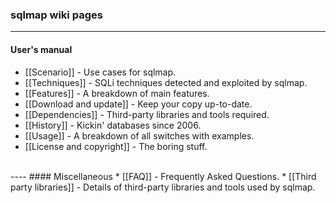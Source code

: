 ### sqlmap wiki pages
----
#### User's manual
* [[Scenario]] - Use cases for sqlmap.
* [[Techniques]] - SQLi techniques detected and exploited by sqlmap.
* [[Features]] - A breakdown of main features.
* [[Download and update]] - Keep your copy up-to-date.
* [[Dependencies]] - Third-party libraries and tools required.
* [[History]] - Kickin' databases since 2006.
* [[Usage]] - A breakdown of all switches with examples.
* [[License and copyright]] - The boring stuff.
<br>
----
#### Miscellaneous
* [[FAQ]] - Frequently Asked Questions.
* [[Third party libraries]] - Details of third-party libraries and tools used by sqlmap.
